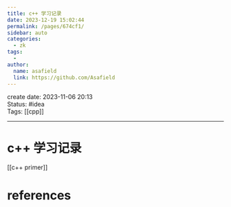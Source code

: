 ```yaml
---
title: c++ 学习记录
date: 2023-12-19 15:02:44
permalink: /pages/674cf1/
sidebar: auto
categories:
  - zk
tags:
  - 
author: 
  name: asafield
  link: https://github.com/Asafield
---
```


create date: 2023-11-06 20:13  
Status: #idea  
Tags: [[cpp]]

---

# c++ 学习记录
[[c++ primer]]
# references